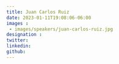 ```yaml
---
title: Juan Carlos Ruiz
date: 2023-01-11T19:08:06-06:00
images : 
 - images/speakers/juan-carlos-ruiz.jpg
designation : 
twitter: 
linkedin: 
github: 
---
```


